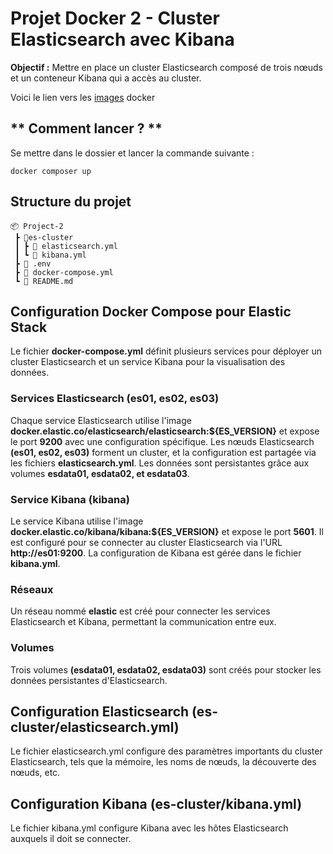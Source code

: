 # Projet Docker 2 - Cluster Elasticsearch avec Kibana

**Objectif :** Mettre en place un cluster Elasticsearch composé de trois nœuds et un conteneur Kibana qui a accès au cluster.

Voici le lien vers les [images](https://hub.docker.com/repositories/guillaumedupuy) docker

## ** Comment lancer ? ** 

Se mettre dans le dossier et lancer la commande suivante : 

```docker composer up```


## **Structure du projet**

```
📦 Project-2
 ┣ 📂es-cluster
 ┃ ┣ 📜 elasticsearch.yml
 ┃ ┗ 📜 kibana.yml
 ┣ 📜 .env
 ┣ 📜 docker-compose.yml
 ┗ 📜 README.md
```

## **Configuration Docker Compose pour Elastic Stack**

Le fichier **docker-compose.yml** définit plusieurs services pour déployer un cluster Elasticsearch et un service Kibana pour la visualisation des données.

### **Services Elasticsearch (es01, es02, es03)**

Chaque service Elasticsearch utilise l'image **docker.elastic.co/elasticsearch/elasticsearch:${ES_VERSION}** et expose le port **9200** avec une configuration spécifique. Les nœuds Elasticsearch **(es01, es02, es03)** forment un cluster, et la configuration est partagée via les fichiers **elasticsearch.yml**. Les données sont persistantes grâce aux volumes **esdata01, esdata02, et esdata03**.

### **Service Kibana (kibana)**

Le service Kibana utilise l'image **docker.elastic.co/kibana/kibana:${ES_VERSION}** et expose le port **5601**. Il est configuré pour se connecter au cluster Elasticsearch via l'URL **http://es01:9200**. La configuration de Kibana est gérée dans le fichier **kibana.yml**.

### **Réseaux**

Un réseau nommé **elastic** est créé pour connecter les services Elasticsearch et Kibana, permettant la communication entre eux.

### **Volumes**

Trois volumes **(esdata01, esdata02, esdata03)** sont créés pour stocker les données persistantes d'Elasticsearch.

## **Configuration Elasticsearch (es-cluster/elasticsearch.yml)**

Le fichier elasticsearch.yml configure des paramètres importants du cluster Elasticsearch, tels que la mémoire, les noms de nœuds, la découverte des nœuds, etc.

## **Configuration Kibana (es-cluster/kibana.yml)**

Le fichier kibana.yml configure Kibana avec les hôtes Elasticsearch auxquels il doit se connecter.